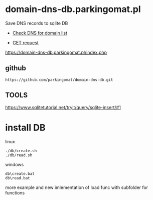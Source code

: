 # domain-dns-db.parkingomat.pl
Save DNS records to sqlite DB


+ [Check DNS for domain list](https://domain-dns-db.parkingomat.pl/)

+ [GET request](https://domain-dns-db.parkingomat.pl/index.php)

https://domain-dns-db.parkingomat.pl/index.php

## github

    https://github.com/parkingomat/domain-dns-db.git

## TOOLS

https://www.sqlitetutorial.net/tryit/query/sqlite-insert/#1


# install DB

linux

    ./db/create.sh
    ./db/read.sh

windows

    db\create.bat
    db\read.bat

more example and new imlementation of load func with subfolder for functions